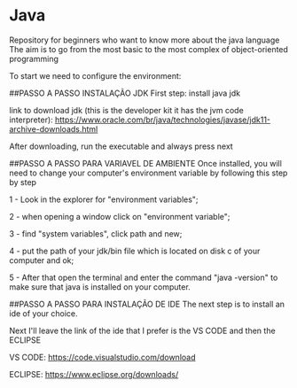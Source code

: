 # Java
Repository for beginners who want to know more about the java language  The aim is to go from the most basic to the most complex of object-oriented programming

To start we need to configure the environment:

##PASSO A PASSO INSTALAÇÃO JDK
First step: install java jdk

link to download jdk (this is the developer kit it has the jvm code interpreter): https://www.oracle.com/br/java/technologies/javase/jdk11-archive-downloads.html

After downloading, run the executable and always press next

##PASSO A PASSO PARA VARIAVEL DE AMBIENTE
Once installed, you will need to change your computer's environment variable by following this step by step

 1 - Look in the explorer for "environment variables";
 
 2 - when opening a window click on "environment variable";
 
 3 - find "system variables", click path and new;
 
 4 - put the path of your jdk/bin file which is located on disk c of your computer and ok; 
 
 5 - After that open the terminal and enter the command "java -version" to make sure that java is installed on your computer.

##PASSO A PASSO PARA INSTALAÇÃO DE IDE
The next step is to install an ide of your choice.

Next I'll leave the link of the ide that I prefer is the VS CODE
and then the ECLIPSE

VS CODE: https://code.visualstudio.com/download

ECLIPSE: https://www.eclipse.org/downloads/

